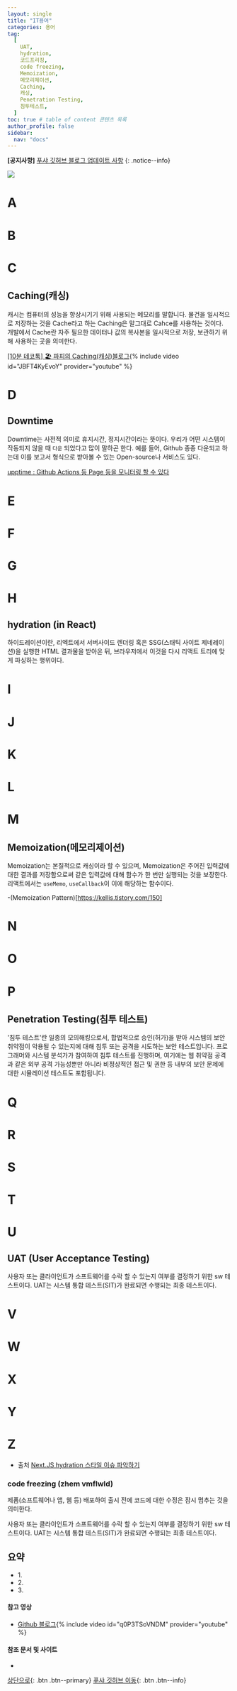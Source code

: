 ```yaml
---
layout: single
title: "IT용어"
categories: 용어
tag:
  [
    UAT,
    hydration,
    코드프리징,
    code freezing,
    Memoization,
    메모리제이션,
    Caching,
    캐싱,
    Penetration Testing,
    침투테스트,
  ]
toc: true # table of content 콘텐츠 목록
author_profile: false
sidebar:
  nav: "docs"
---
```


**[공지사항]** [푸샤 깃허브 블로그 업데이트 사항](https://github.com/de24world/de24world.github.io)
{: .notice--info}

<img src="/assets/images/CLS/width_height.gif" />

# A

# B

# C

## Caching(캐싱)

캐시는 컴퓨터의 성능을 향상시기기 위해 사용되는 메모리를 말합니다. 물건을 일시적으로 저장하는 것을 Cache라고 하는 Caching은 말그대로 Cahce를 사용하는 것이다. 개발에서 Cache란 자주 필요한 데이터나 값의 복사본을 일시적으로 저장, 보관하기 위해 사용하는 곳을 의미한다.

[[10분 테코톡] 🏖 파피의 Caching(캐싱)블로그](https://youtu.be/JBFT4KyEvoY){% include video id="JBFT4KyEvoY" provider="youtube" %}

# D

## Downtime

Downtime는 사전적 의미로 휴지시간, 정지시간이라는 뜻이다. 우리가 어떤 시스템이 작동되지 않을 때 `다운` 되었다고 많이 말하곤 한다. 예를 들어, Github 종종 다운되고 하는데 이를 보고서 형식으로 받아볼 수 있는 Open-source나 서비스도 있다.

[upptime : Github Actions 등 Page 등을 모니터링 할 수 있다](https://github.com/upptime/upptime)

# E

# F

# G

# H

## hydration (in React)

하이드레이션이란, 리엑트에서 서버사이드 렌더링 혹은 SSG(스태틱 사이트 제네레이션)을 실행한 HTML 결과물을 받아온 뒤, 브라우저에서 이것을 다시 리액트 트리에 맞게 파싱하는 행위이다.

# I

# J

# K

# L

# M

## Memoization(메모리제이션)

Memoization는 본질적으로 캐싱이라 할 수 있으며, Memoization은 주어진 입력값에 대한 결과를 저장함으로써 같은 입력값에 대해 함수가 한 번만 실행되는 것을 보장한다. 리액트에서는 `useMemo`, `useCallback`이 이에 해당하는 함수이다.

-(Memoization Pattern)[https://kellis.tistory.com/150]

# N

# O

# P

## Penetration Testing(침투 테스트)

'침투 테스트'란 일종의 모의해킹으로서, 합법적으로 승인(허가)을 받아 시스템의 보안 취약점이 악용될 수 있는지에 대해 침투 또는 공격을 시도하는 보안 테스트입니다. 프로그래머와 시스템 분석가가 참여하여 침투 테스트를 진행하며, 여기에는 웹 취약점 공격과 같은 외부 공격 가능성뿐만 아니라 비정상적인 접근 및 권한 등 내부의 보안 문제에 대한 시뮬레이션 테스트도 포함됩니다.

# Q

# R

# S

# T

# U

## UAT (User Acceptance Testing)

사용자 또는 클라이언트가 소프트웨어를 수락 할 수 있는지 여부를 결정하기 위한 sw 테스트이다. UAT는 시스템 통합 테스트(SIT)가 완료되면 수행되는 최종 테스트이다.

# V

# W

# X

# Y

# Z

- 출처 [Next.JS hydration 스타일 이슈 파악하기](https://fourwingsy.medium.com/next-js-hydration-%EC%8A%A4%ED%83%80%EC%9D%BC-%EC%9D%B4%EC%8A%88-%ED%94%BC%ED%95%B4%EA%B0%80%EA%B8%B0-988ce0d939e7)

### code freezing (zhem vmflwld)

제품(소프트웨어나 앱, 웹 등) 배포하여 출시 전에 코드에 대한 수정은 잠시 멈추는 것을 의미한다.

사용자 또는 클라이언트가 소프트웨어를 수락 할 수 있는지 여부를 결정하기 위한 sw 테스트이다. UAT는 시스템 통합 테스트(SIT)가 완료되면 수행되는 최종 테스트이다.

<div class="notice--success">
<h2>요약</h2>
<ul>
  <li>1. </li>
  <li>2. </li>
  <li>3. </li>
</ul>
</div>

#### 참고 영상

- [Github 블로그](https://youtu.be/q0P3TSoVNDM){% include video id="q0P3TSoVNDM" provider="youtube" %}

#### 참조 문서 및 사이트

- []()

[상단으로](#svg-란){: .btn .btn--primary}
[푸샤 깃허브 이동](https://github.com/de24world){: .btn .btn--info}
